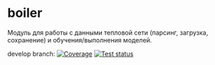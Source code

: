 # boiler
Модуль для работы с данными тепловой сети (парсинг, загрузка, сохранение) и обучения/выполнения моделей.

develop branch: 
[![Coverage](https://codecov.io/github/cool-soft/boiler/coverage.svg?branch=develop)](https://codecov.io/gh/cool-soft/boiler)
[![Test status](https://github.com/cool-soft/boiler/actions/workflows/test-package.yml/badge.svg?branch=develop)](https://github.com/cool-soft/boiler/actions/workflows/test-package.yml)
